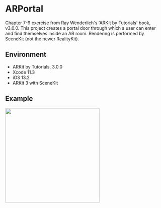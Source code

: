 # ARPortal

Chapter 7-9 exercise from Ray Wenderlich's 'ARKit by Tutorials' book, v3.0.0.
This project creates a portal door through which a user can enter and find
themselves inside an AR room. Rendering is performed by SceneKit (not the
newer RealityKit).

## Environment

- ARKit by Tutorials, 3.0.0
- Xcode 11.3
- iOS 13.2
- ARKit 3 with SceneKit

## Example

<img src="https://github.com/connorpower/ARPortal/raw/2fb65fc89b0dad8c935193c8b414d2b2a4aedf32/docs/example.jpeg" width="300px" />

